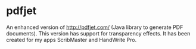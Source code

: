 pdfjet
======

An enhanced version of http://pdfjet.com/ (Java library to generate PDF documents). This version has support for transparency effects. It has been created for my apps ScribMaster and HandWrite Pro.
